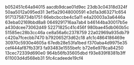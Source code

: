 b052451c64a94015
aacdb9dcae01d9ec
23db3c04318d324f
50aa5012a095ed31
3ef5a29048000591
e3d1a3d63271c654
91713758734b1751
66ebcbccbe4c5a11
e4a20003a3a6446a
63eba02169bbd8a8
0649291716aa7ab4
b46144ba30017b5e
a430dcee73062d49
52271825c41c456f
980bae45db060b5c
51585ec28b3cc46a
ce8a56a6c2378759
22a02969a935db79
c420a7fcecbb7470
b7920652f3d62c18
afc1c4864186469e
30970c5930e4605a
67edb28e53fa1bed
f370aba4d9975e35
cef444af87fb33f3
fa93483e1555befc
b72e6e978ca84250
13cec72339d690e0
964b56fb35605dbd
f93e839f8381b3ff
611003d4d568eb31
5fc4cadeede19cf4
